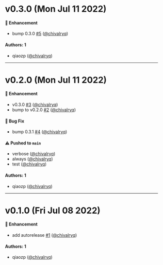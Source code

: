 # v0.3.0 (Mon Jul 11 2022)

#### 🚀 Enhancement

- bump 0.3.0 [#5](https://github.com/chivalryq/test-auto-release/pull/5) ([@chivalryq](https://github.com/chivalryq))

#### Authors: 1

- qiaozp ([@chivalryq](https://github.com/chivalryq))

---

# v0.2.0 (Mon Jul 11 2022)

#### 🚀 Enhancement

- v0.3.0 [#3](https://github.com/chivalryq/test-auto-release/pull/3) ([@chivalryq](https://github.com/chivalryq))
- bump to v0.2.0 [#2](https://github.com/chivalryq/test-auto-release/pull/2) ([@chivalryq](https://github.com/chivalryq))

#### 🐛 Bug Fix

- bump 0.3.1 [#4](https://github.com/chivalryq/test-auto-release/pull/4) ([@chivalryq](https://github.com/chivalryq))

#### ⚠️ Pushed to `main`

- verbose ([@chivalryq](https://github.com/chivalryq))
- always ([@chivalryq](https://github.com/chivalryq))
- test ([@chivalryq](https://github.com/chivalryq))

#### Authors: 1

- qiaozp ([@chivalryq](https://github.com/chivalryq))

---

# v0.1.0 (Fri Jul 08 2022)

#### 🚀 Enhancement

- add autorelease [#1](https://github.com/chivalryq/test-auto-release/pull/1) ([@chivalryq](https://github.com/chivalryq))

#### Authors: 1

- qiaozp ([@chivalryq](https://github.com/chivalryq))
